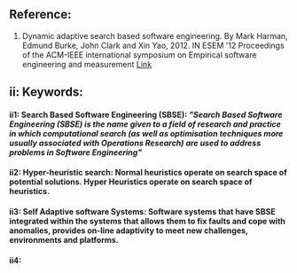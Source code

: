 Reference:
----------
1. Dynamic adaptive search based software engineering.
By Mark Harman, Edmund Burke, John Clark and Xin Yao, 2012.
IN ESEM '12 Proceedings of the ACM-IEEE international symposium on Empirical software engineering and measurement
[Link](http://www0.cs.ucl.ac.uk/staff/mharman/esem12.pdf)

ii: Keywords:
------------------
#### ii1: Search Based Software Engineering (SBSE): *"Search Based Software Engineering (SBSE) is the name given to a field of research and practice in which computational search (as well as optimisation techniques more usually associated with Operations Research) are used to address problems in Software Engineering"*
#### ii2: Hyper-heuristic search: Normal heuristics operate on search space of potential solutions. Hyper Heuristics operate on search space of heuristics.
#### ii3: Self Adaptive software Systems: Software systems that have SBSE integrated within the systems that allows them to fix faults and cope with anomalies, provides on-line adaptivity to meet new challenges, environments and platforms. 
#### ii4:

